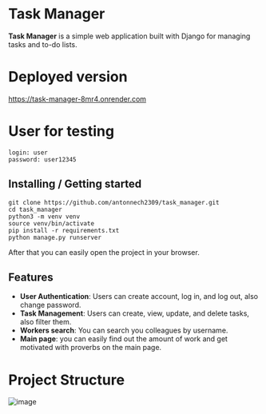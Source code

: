 # Task Manager

**Task Manager** is a simple web application built with Django for managing tasks and to-do lists.

# Deployed version
https://task-manager-8mr4.onrender.com

# User for testing
```
login: user
password: user12345
```

## Installing / Getting started

```shell
git clone https://github.com/antonnech2309/task_manager.git
cd task_manager
python3 -m venv venv
source venv/bin/activate
pip install -r requirements.txt
python manage.py runserver
```

After that you can easily open the project in your browser.

## Features

- **User Authentication**: Users can create account, log in, and log out, also change password.
- **Task Management**: Users can create, view, update, and delete tasks, also filter them.
- **Workers search**: You can search you colleagues by username.
- **Main page**: you can easily find out the amount of work and get motivated with proverbs on the main page.

# Project Structure
![image](https://github.com/antonnech2309/task_manager/assets/67696009/0d2b84d4-9cd7-4edf-a249-0de657e86d87)
